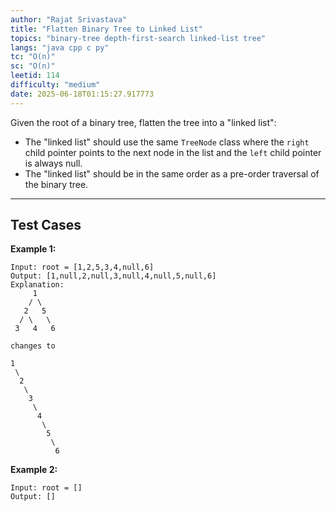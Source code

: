 ```yaml
---
author: "Rajat Srivastava"
title: "Flatten Binary Tree to Linked List"
topics: "binary-tree depth-first-search linked-list tree"
langs: "java cpp c py"
tc: "O(n)"
sc: "O(n)"
leetid: 114
difficulty: "medium"
date: 2025-06-18T01:15:27.917773
---
```


Given the root of a binary tree, flatten the tree into a "linked list":
- The "linked list" should use the same `TreeNode` class where the `right` child pointer points to the next node in the list and the `left` child pointer is always null.
- The "linked list" should be in the same order as a pre-order traversal of the binary tree.

---

## Test Cases

**Example 1:**

```
Input: root = [1,2,5,3,4,null,6]
Output: [1,null,2,null,3,null,4,null,5,null,6]
Explanation:
     1
    / \
   2   5
  / \   \
 3   4   6

changes to

1
 \
  2
   \
    3
     \
      4
       \
        5
         \
          6
```

**Example 2:** 
```
Input: root = []
Output: []
```